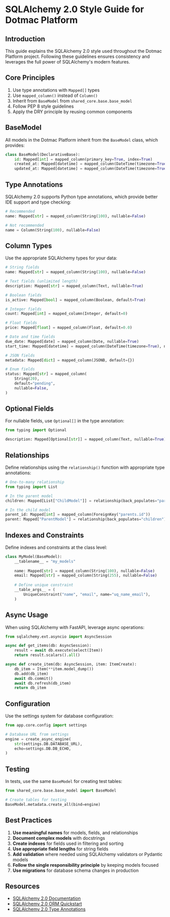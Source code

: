 # SQLAlchemy 2.0 Style Guide for Dotmac Platform

## Introduction

This guide explains the SQLAlchemy 2.0 style used throughout the Dotmac Platform project. Following these guidelines ensures consistency and leverages the full power of SQLAlchemy's modern features.

## Core Principles

1. Use type annotations with `Mapped[]` types
2. Use `mapped_column()` instead of `Column()`
3. Inherit from `BaseModel` from `shared_core.base.base_model`
4. Follow PEP 8 style guidelines
5. Apply the DRY principle by reusing common components

## BaseModel

All models in the Dotmac Platform inherit from the `BaseModel` class, which provides:

```python
class BaseModel(DeclarativeBase):
    id: Mapped[int] = mapped_column(primary_key=True, index=True)
    created_at: Mapped[datetime] = mapped_column(DateTime(timezone=True), server_default=func.now(), nullable=False)
    updated_at: Mapped[datetime] = mapped_column(DateTime(timezone=True), onupdate=func.now(), nullable=False)
```

## Type Annotations

SQLAlchemy 2.0 supports Python type annotations, which provide better IDE support and type checking:

```python
# Recommended
name: Mapped[str] = mapped_column(String(100), nullable=False)

# Not recommended
name = Column(String(100), nullable=False)
```

## Column Types

Use the appropriate SQLAlchemy types for your data:

```python
# String fields
name: Mapped[str] = mapped_column(String(100), nullable=False)

# Text fields (unlimited length)
description: Mapped[str] = mapped_column(Text, nullable=True)

# Boolean fields
is_active: Mapped[bool] = mapped_column(Boolean, default=True)

# Integer fields
count: Mapped[int] = mapped_column(Integer, default=0)

# Float fields
price: Mapped[float] = mapped_column(Float, default=0.0)

# Date and time fields
due_date: Mapped[date] = mapped_column(Date, nullable=True)
start_time: Mapped[datetime] = mapped_column(DateTime(timezone=True), nullable=True)

# JSON fields
metadata: Mapped[dict] = mapped_column(JSONB, default={})

# Enum fields
status: Mapped[str] = mapped_column(
    String(20),
    default="pending",
    nullable=False,
)
```

## Optional Fields

For nullable fields, use `Optional[]` in the type annotation:

```python
from typing import Optional

description: Mapped[Optional[str]] = mapped_column(Text, nullable=True)
```

## Relationships

Define relationships using the `relationship()` function with appropriate type annotations:

```python
# One-to-many relationship
from typing import List

# In the parent model
children: Mapped[List["ChildModel"]] = relationship(back_populates="parent")

# In the child model
parent_id: Mapped[int] = mapped_column(ForeignKey("parents.id"))
parent: Mapped["ParentModel"] = relationship(back_populates="children")
```

## Indexes and Constraints

Define indexes and constraints at the class level:

```python
class MyModel(BaseModel):
    __tablename__ = "my_models"
    
    name: Mapped[str] = mapped_column(String(100), nullable=False)
    email: Mapped[str] = mapped_column(String(255), nullable=False)
    
    # Define unique constraint
    __table_args__ = (
        UniqueConstraint("name", "email", name="uq_name_email"),
    )
```

## Async Usage

When using SQLAlchemy with FastAPI, leverage async operations:

```python
from sqlalchemy.ext.asyncio import AsyncSession

async def get_items(db: AsyncSession):
    result = await db.execute(select(Item))
    return result.scalars().all()

async def create_item(db: AsyncSession, item: ItemCreate):
    db_item = Item(**item.model_dump())
    db.add(db_item)
    await db.commit()
    await db.refresh(db_item)
    return db_item
```

## Configuration

Use the settings system for database configuration:

```python
from app.core.config import settings

# Database URL from settings
engine = create_async_engine(
    str(settings.DB.DATABASE_URL),
    echo=settings.DB.DB_ECHO,
)
```

## Testing

In tests, use the same `BaseModel` for creating test tables:

```python
from shared_core.base.base_model import BaseModel

# Create tables for testing
BaseModel.metadata.create_all(bind=engine)
```

## Best Practices

1. **Use meaningful names** for models, fields, and relationships
2. **Document complex models** with docstrings
3. **Create indexes** for fields used in filtering and sorting
4. **Use appropriate field lengths** for string fields
5. **Add validation** where needed using SQLAlchemy validators or Pydantic models
6. **Follow the single responsibility principle** by keeping models focused
7. **Use migrations** for database schema changes in production

## Resources

- [SQLAlchemy 2.0 Documentation](https://docs.sqlalchemy.org/en/20/)
- [SQLAlchemy 2.0 ORM Quickstart](https://docs.sqlalchemy.org/en/20/orm/quickstart.html)
- [SQLAlchemy 2.0 Type Annotations](https://docs.sqlalchemy.org/en/20/orm/declarative_styles.html#declarative-with-type-annotated-mapped-columns)
